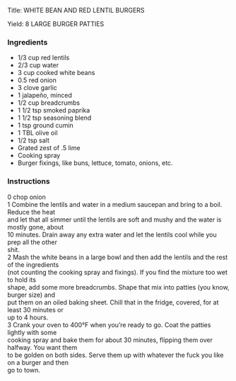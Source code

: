 <!DOCTYPE HTML PUBLIC "-//W3C//DTD HTML 4.0 Transitional//EN">
<html>
  <head>
  <title>WHITE BEAN AND RED LENTIL BURGERS</title><link rel='stylesheet' href='style.css' type='text/css'><meta http-equiv="Content-Style-Stype" content="text/css">
     <meta http-equiv="Content-Type" content="text/html;charset=utf-8">
     </head><body><div class="recipe" itemscope itemtype="http://schema.org/Recipe"><div class='header'><p class="title"><span class="label">Title:</span> <span itemprop="name">WHITE BEAN AND RED LENTIL BURGERS</span></p>
<p class="yields"><span class="label">Yield:</span> <span itemprop="recipeYield">8 LARGE BURGER PATTIES</span></p>
</div><div class="ing"><h3>Ingredients</h3><ul class="ing"><li class="ing" itemprop="ingredients">1/3 cup red lentils </li>
<li class="ing" itemprop="ingredients">2/3 cup water </li>
<li class="ing" itemprop="ingredients">3 cup cooked white beans </li>
<li class="ing" itemprop="ingredients">0.5 red onion </li>
<li class="ing" itemprop="ingredients">3 clove garlic </li>
<li class="ing" itemprop="ingredients">1 jalapeño, minced </li>
<li class="ing" itemprop="ingredients">1/2 cup breadcrumbs </li>
<li class="ing" itemprop="ingredients">1 1/2 tsp smoked paprika </li>
<li class="ing" itemprop="ingredients">1 1/2 tsp seasoning blend </li>
<li class="ing" itemprop="ingredients">1 tsp ground cumin </li>
<li class="ing" itemprop="ingredients">1 TBL olive oil </li>
<li class="ing" itemprop="ingredients">1/2 tsp salt </li>
<li class="ing" itemprop="ingredients">Grated zest of .5 lime </li>
<li class="ing" itemprop="ingredients">Cooking spray </li>
<li class="ing" itemprop="ingredients">Burger fixings, like buns, lettuce, tomato, onions, etc. </li>
</ul>
</div>
<div class="instructions"><h3 class="Instructions">Instructions</h3><div itemprop="recipeInstructions"><p>0 chop onion<br>1 Combine the lentils and water in a medium saucepan and bring to a boil. Reduce the heat<br>and let that all simmer until the lentils are soft and mushy and the water is mostly gone, about<br>10 minutes. Drain away any extra water and let the lentils cool while you prep all the other<br>shit.<br>2 Mash the white beans in a large bowl and then add the lentils and the rest of the ingredients<br>(not counting the cooking spray and fixings). If you find the mixture too wet to hold its<br>shape, add some more breadcrumbs. Shape that mix into patties (you know, burger size) and<br>put them on an oiled baking sheet. Chill that in the fridge, covered, for at least 30 minutes or<br>up to 4 hours.<br>3 Crank your oven to 400°F when you’re ready to go. Coat the patties lightly with some<br>cooking spray and bake them for about 30 minutes, flipping them over halfway. You want them<br>to be golden on both sides. Serve them up with whatever the fuck you like on a burger and then<br>go to town.</p></div></div></div>

</body>
</html>